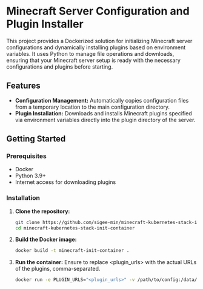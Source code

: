 # Minecraft Server Configuration and Plugin Installer

This project provides a Dockerized solution for initializing Minecraft server configurations and dynamically installing plugins based on environment variables. It uses Python to manage file operations and downloads, ensuring that your Minecraft server setup is ready with the necessary configurations and plugins before starting.

## Features

- **Configuration Management:** Automatically copies configuration files from a temporary location to the main configuration directory.
- **Plugin Installation:** Downloads and installs Minecraft plugins specified via environment variables directly into the plugin directory of the server.

## Getting Started

### Prerequisites

- Docker
- Python 3.9+
- Internet access for downloading plugins

### Installation

1. **Clone the repository:**

   ```bash
   git clone https://github.com/sigee-min/minecraft-kubernetes-stack-init-container
   cd minecraft-kubernetes-stack-init-container
   ```

2. **Build the Docker image:**

   ```bash
   docker build -t minecraft-init-container .
   ```

3. **Run the container:**
Ensure to replace <plugin_urls> with the actual URLs of the plugins, comma-separated.

   ```bash
   docker run -e PLUGIN_URLS="<plugin_urls>" -v /path/to/config:/data/config -v /path/to/config-tmp:/data/config-tmp -v /path/to/plugins:/data/plugins minecraft-init-container
   ```
